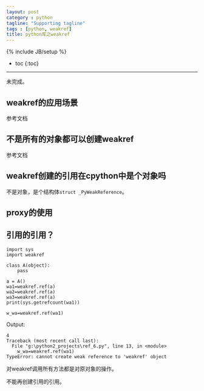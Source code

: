 ```yaml
---
layout: post
category : python
tagline: "Supporting tagline"
tags : [python, weakref]
title: python库之weakref
---
```

{% include JB/setup %}


* toc
{:toc}

<hr />

未完成。

## weakref的应用场景

参考文档
## 不是所有的对象都可以创建weakref

参考文档

## weakref创建的引用在cpython中是个对象吗

不是对象，是个结构体`struct _PyWeakReference`。

## proxy的使用

## 引用的引用？

```brush:python
import sys
import weakref

class A(object):
    pass

a = A()
wa1=weakref.ref(a)
wa2=weakref.ref(a)
wa3=weakref.ref(a)
print(sys.getrefcount(wa1))

w_wa=weakref.ref(wa1)
```

Output:
```
4
Traceback (most recent call last):
  File "g:\python2_projects\ref_6.py", line 13, in <module>
    w_wa=weakref.ref(wa1)
TypeError: cannot create weak reference to 'weakref' object

```
对weakref调用所有方法都是对原对象的操作。

不能再创建引用的引用。